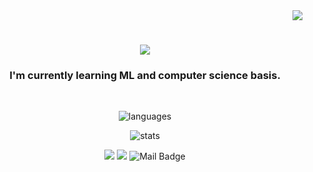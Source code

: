<div align="right">
  <img src="https://komarev.com/ghpvc/?username=imtribute12&color=9bee59" />
</div>
<h1 align="center">
  <a href="https://github.com/imtribute12">
    <img src="https://readme-typing-svg.herokuapp.com?size=36&color=9bee59&center=true&multiline=true&width=500&height=100&lines=Hi!+%F0%9F%91%8B;I'm+Seda+%F0%9F%98%8A">
  </a>
</h1>

<h3 align="center">I'm currently learning ML and computer science basis. </h3>
<br>
<div align="center">

  <p align="center">
  <img src="https://github-readme-stats.vercel.app/api/top-langs?username=imtribute12&theme=chartreuse-dark&show_icons=true&cache_seconds=1800&locale=en&layout=compact" alt="languages" />
    
  <p align="center">
  <img src="https://github-readme-stats.vercel.app/api?username=imtribute12&theme=chartreuse-dark&show_icons=true&cache_seconds=1800&locale=en&layout=compact&hide=issues,prs" alt="stats" />
  
[![](https://img.shields.io/badge/linkedin-%230077B5.svg?&style=for-the-badge&logo=linkedin&logoColor=white)](https://www.linkedin.com/in/seda-n-taskan/)
[![](https://img.shields.io/badge/Instagram-E4405F?style=for-the-badge&logo=instagram&logoColor=white)](https://www.instagram.com/iamthesnt/)
![Mail Badge](https://img.shields.io/badge/sedan.taskan@gmail.com-c14438?style=for-the-badge&logo=Gmail&logoColor=white&link=mailto:sedan.taskan@gmail.com)

</div>
</p>
